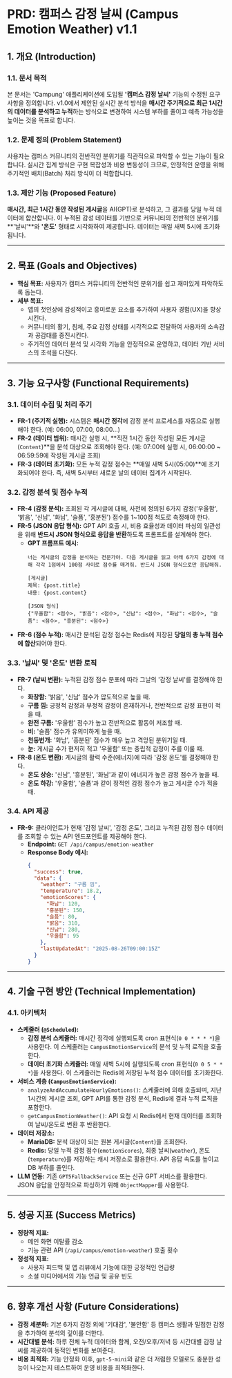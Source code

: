 # PRD: 캠퍼스 감정 날씨 (Campus Emotion Weather) v1.1

## 1. 개요 (Introduction)

### 1.1. 문서 목적
본 문서는 'Campung' 애플리케이션에 도입될 **'캠퍼스 감정 날씨'** 기능의 수정된 요구사항을 정의합니다. v1.0에서 제안된 실시간 분석 방식을 **매시간 주기적으로 최근 1시간의 데이터를 분석하고 누적**하는 방식으로 변경하여 시스템 부하를 줄이고 예측 가능성을 높이는 것을 목표로 합니다.

### 1.2. 문제 정의 (Problem Statement)
사용자는 캠퍼스 커뮤니티의 전반적인 분위기를 직관적으로 파악할 수 있는 기능이 필요합니다. 실시간 집계 방식은 구현 복잡성과 비용 변동성이 크므로, 안정적인 운영을 위해 주기적인 배치(Batch) 처리 방식이 더 적합합니다.

### 1.3. 제안 기능 (Proposed Feature)
**매시간, 최근 1시간 동안 작성된 게시글**을 AI(GPT)로 분석하고, 그 결과를 당일 누적 데이터에 합산합니다. 이 누적된 감성 데이터를 기반으로 커뮤니티의 전반적인 분위기를 **'날씨'**와 **'온도'** 형태로 시각화하여 제공합니다. 데이터는 매일 새벽 5시에 초기화됩니다.

---

## 2. 목표 (Goals and Objectives)

* **핵심 목표:** 사용자가 캠퍼스 커뮤니티의 전반적인 분위기를 쉽고 재미있게 파악하도록 돕는다.
* **세부 목표:**
    * 앱의 첫인상에 감성적이고 흥미로운 요소를 추가하여 사용자 경험(UX)을 향상시킨다.
    * 커뮤니티의 활기, 침체, 주요 감정 상태를 시각적으로 전달하여 사용자의 소속감과 공감대를 증진시킨다.
    * 주기적인 데이터 분석 및 시각화 기능을 안정적으로 운영하고, 데이터 기반 서비스의 초석을 다진다.

---

## 3. 기능 요구사항 (Functional Requirements)

### 3.1. 데이터 수집 및 처리 주기
* **FR-1 (주기적 실행):** 시스템은 **매시간 정각**에 감정 분석 프로세스를 자동으로 실행해야 한다. (예: 06:00, 07:00, 08:00...)
* **FR-2 (데이터 범위):** 매시간 실행 시, **직전 1시간 동안 작성된 모든 게시글(`Content`)**을 분석 대상으로 조회해야 한다. (예: 07:00에 실행 시, 06:00:00 ~ 06:59:59에 작성된 게시글 조회)
* **FR-3 (데이터 초기화):** 모든 누적 감정 점수는 **매일 새벽 5시(05:00)**에 초기화되어야 한다. 즉, 새벽 5시부터 새로운 날의 데이터 집계가 시작된다.

### 3.2. 감정 분석 및 점수 누적
* **FR-4 (감정 분석):** 조회된 각 게시글에 대해, 사전에 정의된 6가지 감정('우울함', '밝음', '신남', '화남', '슬픔', '흥분된') 점수를 1~100점 척도로 측정해야 한다.
* **FR-5 (JSON 응답 형식):** GPT API 호출 시, 비용 효율성과 데이터 파싱의 일관성을 위해 **반드시 JSON 형식으로 응답을 반환**하도록 프롬프트를 설계해야 한다.
    * **GPT 프롬프트 예시:**
        ```
        너는 게시글의 감정을 분석하는 전문가야. 다음 게시글을 읽고 아래 6가지 감정에 대해 각각 1점에서 100점 사이로 점수를 매겨줘. 반드시 JSON 형식으로만 응답해줘.

        [게시글]
        제목: {post.title}
        내용: {post.content}

        [JSON 형식]
        {"우울함": <점수>, "밝음": <점수>, "신남": <점수>, "화남": <점수>, "슬픔": <점수>, "흥분된": <점수>}
        ```
* **FR-6 (점수 누적):** 매시간 분석된 감정 점수는 Redis에 저장된 **당일의 총 누적 점수에 합산**되어야 한다.

### 3.3. '날씨' 및 '온도' 변환 로직
* **FR-7 (날씨 변환):** 누적된 감정 점수 분포에 따라 그날의 '감정 날씨'를 결정해야 한다.
    * **화창함:** '밝음', '신남' 점수가 압도적으로 높을 때.
    * **구름 낌:** 긍정적 감정과 부정적 감정이 혼재하거나, 전반적으로 감정 표현이 적을 때.
    * **완전 구름:** '우울함' 점수가 높고 전반적으로 활동이 저조할 때.
    * **비:** '슬픔' 점수가 유의미하게 높을 때.
    * **천둥번개:** '화남', '흥분된' 점수가 매우 높고 격앙된 분위기일 때.
    * **눈:** 게시글 수가 현저히 적고 '우울함' 또는 중립적 감정이 주를 이룰 때.
* **FR-8 (온도 변환):** 게시글의 활력 수준(에너지)에 따라 '감정 온도'를 결정해야 한다.
    * **온도 상승:** '신남', '흥분된', '화남'과 같이 에너지가 높은 감정 점수가 높을 때.
    * **온도 하강:** '우울함', '슬픔'과 같이 정적인 감정 점수가 높고 게시글 수가 적을 때.

### 3.4. API 제공
* **FR-9:** 클라이언트가 현재 '감정 날씨', '감정 온도', 그리고 누적된 감정 점수 데이터를 조회할 수 있는 API 엔드포인트를 제공해야 한다.
    * **Endpoint:** `GET /api/campus/emotion-weather`
    * **Response Body 예시:**
        ```json
        {
          "success": true,
          "data": {
            "weather": "구름 낌",
            "temperature": 18.2,
            "emotionScores": {
              "화남": 120,
              "흥분된": 150,
              "슬픔": 80,
              "밝음": 310,
              "신남": 280,
              "우울함": 95
            },
            "lastUpdatedAt": "2025-08-26T09:00:15Z"
          }
        }
        ```

---

## 4. 기술 구현 방안 (Technical Implementation)

### 4.1. 아키텍처
* **스케줄러 (`@Scheduled`):**
    * **감정 분석 스케줄러:** 매시간 정각에 실행되도록 cron 표현식(`0 0 * * * *`)을 사용한다. 이 스케줄러는 `CampusEmotionService`의 분석 및 누적 로직을 호출한다.
    * **데이터 초기화 스케줄러:** 매일 새벽 5시에 실행되도록 cron 표현식(`0 0 5 * * *`)을 사용한다. 이 스케줄러는 Redis에 저장된 누적 점수 데이터를 초기화한다.
* **서비스 계층 (`CampusEmotionService`):**
    * `analyzeAndAccumulateHourlyEmotions()`: 스케줄러에 의해 호출되며, 지난 1시간의 게시글 조회, GPT API를 통한 감정 분석, Redis에 결과 누적 로직을 포함한다.
    * `getCampusEmotionWeather()`: API 요청 시 Redis에서 현재 데이터를 조회하여 날씨/온도로 변환 후 반환한다.
* **데이터 저장소:**
    * **MariaDB:** 분석 대상이 되는 원본 게시글(`Content`)을 조회한다.
    * **Redis:** 당일 누적 감정 점수(`emotionScores`), 최종 날씨(`weather`), 온도(`temperature`)를 저장하는 캐시 저장소로 활용한다. API 응답 속도를 높이고 DB 부하를 줄인다.
* **LLM 연동:** 기존 `GPT5FallbackService` 또는 신규 GPT 서비스를 활용한다. JSON 응답을 안정적으로 파싱하기 위해 `ObjectMapper`를 사용한다.

---

## 5. 성공 지표 (Success Metrics)

* **정량적 지표:**
    * 메인 화면 이탈률 감소
    * 기능 관련 API (`/api/campus/emotion-weather`) 호출 횟수
* **정성적 지표:**
    * 사용자 피드백 및 앱 리뷰에서 기능에 대한 긍정적인 언급량
    * 소셜 미디어에서의 기능 언급 및 공유 빈도

---

## 6. 향후 개선 사항 (Future Considerations)

* **감정 세분화:** 기본 6가지 감정 외에 '기대감', '불안함' 등 캠퍼스 생활과 밀접한 감정을 추가하여 분석의 깊이를 더한다.
* **시간대별 분석:** 하루 전체 누적 데이터와 함께, 오전/오후/저녁 등 시간대별 감정 날씨를 제공하여 동적인 변화를 보여준다.
* **비용 최적화:** 기능 안정화 이후, `gpt-5-mini`와 같은 더 저렴한 모델로도 충분한 성능이 나오는지 테스트하여 운영 비용을 최적화한다.